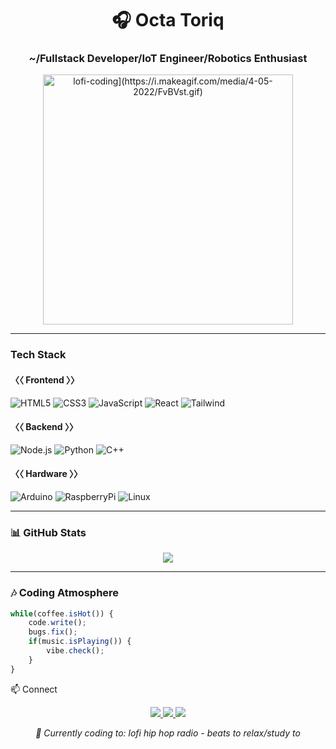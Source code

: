 <h1 align="center">🎧 Octa Toriq</h1>
<h3 align="center">~/Fullstack Developer/IoT Engineer/Robotics Enthusiast</h3>

<p align="center">
  <img src="https://i.makeagif.com/media/4-05-2022/FvBVst.gif" width="400" alt="lofi-coding](https://i.makeagif.com/media/4-05-2022/FvBVst.gif)">
</p>


---

### **Tech Stack**

#### **〈〈 Frontend 〉〉**
![HTML5](https://img.shields.io/badge/-HTML5-%23E44D27?style=flat&logo=html5&logoColor=white)
![CSS3](https://img.shields.io/badge/-CSS3-%231572B6?style=flat&logo=css3)
![JavaScript](https://img.shields.io/badge/-JavaScript-%23F7DF1E?style=flat&logo=javascript&logoColor=black)
![React](https://img.shields.io/badge/-React-%2361DAFB?style=flat&logo=react&logoColor=black)
![Tailwind](https://img.shields.io/badge/-Tailwind-%2306B6D4?style=flat&logo=tailwindcss)

#### **〈〈 Backend 〉〉**
![Node.js](https://img.shields.io/badge/-Node.js-%23339933?style=flat&logo=node.js&logoColor=white)
![Python](https://img.shields.io/badge/-Python-%233776AB?style=flat&logo=python&logoColor=white)
![C++](https://img.shields.io/badge/-C++-%2300599C?style=flat&logo=c%2B%2B)

#### **〈〈 Hardware 〉〉**
![Arduino](https://img.shields.io/badge/-Arduino-%2300979D?style=flat&logo=arduino)
![RaspberryPi](https://img.shields.io/badge/-RPi-%23C51A4A?style=flat&logo=raspberry-pi)
![Linux](https://img.shields.io/badge/-Linux-%23FCC624?style=flat&logo=linux)

---

### 📊 **GitHub Stats**

<p align="center">
  <img src="https://github-readme-activity-graph.vercel.app/graph?username=astheria23&theme=react-dark&bg_color=1F222E&color=F8D866&line=F85D7F&point=FFFFFF">
</p>

---

### 🎶 **Coding Atmosphere**

```javascript
while(coffee.isHot()) {
    code.write();
    bugs.fix();
    if(music.isPlaying()) {
        vibe.check();
    }
}
 ```
📫 Connect
<p align="center"> <a href="https://linkedin.com/in/octa.toriq"> <img src="https://img.shields.io/badge/-LinkedIn-%230A66C2?style=for-the-badge&logo=linkedin&logoColor=white"> </a> <a href="mailto:your.email@example.com"> <img src="https://img.shields.io/badge/-Gmail-%23EA4335?style=for-the-badge&logo=gmail&logoColor=white"> </a> <a href="https://instagram.com/sweet_explicit"> <img src="https://img.shields.io/badge/-Instagram-%23E4405F?style=for-the-badge&logo=instagram&logoColor=white"> </a> </p>
<p align="center"> <i>🎵 Currently coding to: lofi hip hop radio - beats to relax/study to</i> </p>
